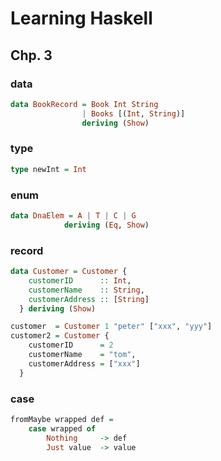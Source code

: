 # Learning Haskell

## Chp. 3

### data

```haskell
data BookRecord = Book Int String
                | Books [(Int, String)]
                deriving (Show)
```

### type

```haskell
type newInt = Int
```

### enum

```haskell
data DnaElem = A | T | C | G
            deriving (Eq, Show)
```

### record

```haskell
data Customer = Customer {
    customerID      :: Int,
    customerName    :: String,
    customerAddress :: [String]
  } deriving (Show)

customer  = Customer 1 "peter" ["xxx", "yyy"]
customer2 = Customer {
    customerID      = 2
    customerName    = "tom",
    customerAddress = ["xxx"]
  }
```

### case

```haskell
fromMaybe wrapped def =
    case wrapped of
        Nothing     -> def
        Just value  -> value
```
